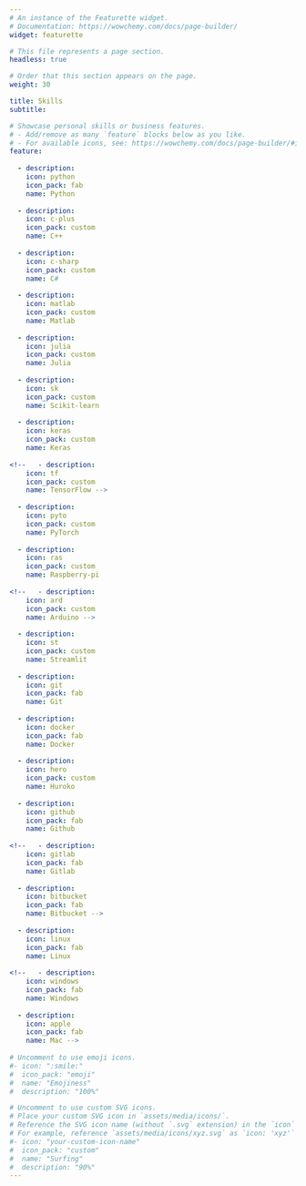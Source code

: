 ```yaml
---
# An instance of the Featurette widget.
# Documentation: https://wowchemy.com/docs/page-builder/
widget: featurette

# This file represents a page section.
headless: true

# Order that this section appears on the page.
weight: 30

title: Skills
subtitle:

# Showcase personal skills or business features.
# - Add/remove as many `feature` blocks below as you like.
# - For available icons, see: https://wowchemy.com/docs/page-builder/#icons
feature:
    
  - description:
    icon: python
    icon_pack: fab
    name: Python
    
  - description:
    icon: c-plus
    icon_pack: custom
    name: C++
                
  - description:
    icon: c-sharp
    icon_pack: custom
    name: C#
    
  - description:
    icon: matlab
    icon_pack: custom
    name: Matlab
       
  - description:
    icon: julia
    icon_pack: custom
    name: Julia
    
  - description:
    icon: sk
    icon_pack: custom
    name: Scikit-learn
    
  - description:
    icon: keras
    icon_pack: custom
    name: Keras
  
<!--   - description:
    icon: tf
    icon_pack: custom
    name: TensorFlow -->
        
  - description:
    icon: pyto
    icon_pack: custom
    name: PyTorch
            
  - description:
    icon: ras
    icon_pack: custom
    name: Raspberry-pi
        
<!--   - description:
    icon: ard
    icon_pack: custom
    name: Arduino -->
           
  - description:
    icon: st
    icon_pack: custom
    name: Streamlit
        
  - description:
    icon: git
    icon_pack: fab
    name: Git
    
  - description:
    icon: docker
    icon_pack: fab
    name: Docker
    
  - description:
    icon: hero
    icon_pack: custom
    name: Huroko
        
  - description:
    icon: github
    icon_pack: fab
    name: Github
    
<!--   - description:
    icon: gitlab
    icon_pack: fab
    name: Gitlab
        
  - description:
    icon: bitbucket
    icon_pack: fab
    name: Bitbucket -->
            
  - description:
    icon: linux
    icon_pack: fab
    name: Linux
            
<!--   - description:
    icon: windows
    icon_pack: fab
    name: Windows
                
  - description:
    icon: apple
    icon_pack: fab
    name: Mac -->
    
# Uncomment to use emoji icons.
#- icon: ":smile:"
#  icon_pack: "emoji"
#  name: "Emojiness"
#  description: "100%"

# Uncomment to use custom SVG icons.
# Place your custom SVG icon in `assets/media/icons/`.
# Reference the SVG icon name (without `.svg` extension) in the `icon` field.
# For example, reference `assets/media/icons/xyz.svg` as `icon: 'xyz'`
#- icon: "your-custom-icon-name"
#  icon_pack: "custom"
#  name: "Surfing"
#  description: "90%"
---
```


